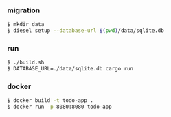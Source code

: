 ### migration

```sh
$ mkdir data
$ diesel setup --database-url $(pwd)/data/sqlite.db
```

### run

```sh
$ ./build.sh
$ DATABASE_URL=./data/sqlite.db cargo run
```

### docker

```sh
$ docker build -t todo-app .
$ docker run -p 8080:8080 todo-app
```
